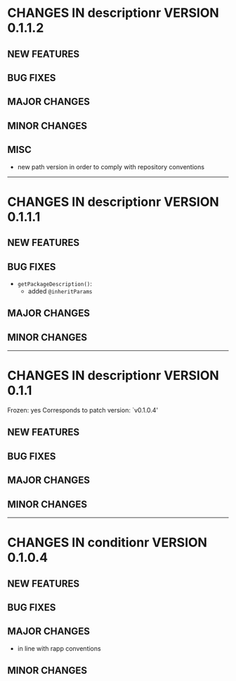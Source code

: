 # CHANGES IN descriptionr VERSION 0.1.1.2

## NEW FEATURES

## BUG FIXES

## MAJOR CHANGES

## MINOR CHANGES

## MISC

- new path version in order to comply with repository conventions

-----

# CHANGES IN descriptionr VERSION 0.1.1.1

## NEW FEATURES

## BUG FIXES

- `getPackageDescription()`:
  - added `@inheritParams`

## MAJOR CHANGES

## MINOR CHANGES

-----

# CHANGES IN descriptionr VERSION 0.1.1

Frozen: yes
Corresponds to patch version: `v0.1.0.4'

## NEW FEATURES

## BUG FIXES

## MAJOR CHANGES

## MINOR CHANGES

-----

# CHANGES IN conditionr VERSION 0.1.0.4

## NEW FEATURES

## BUG FIXES

## MAJOR CHANGES

- in line with rapp conventions

## MINOR CHANGES
